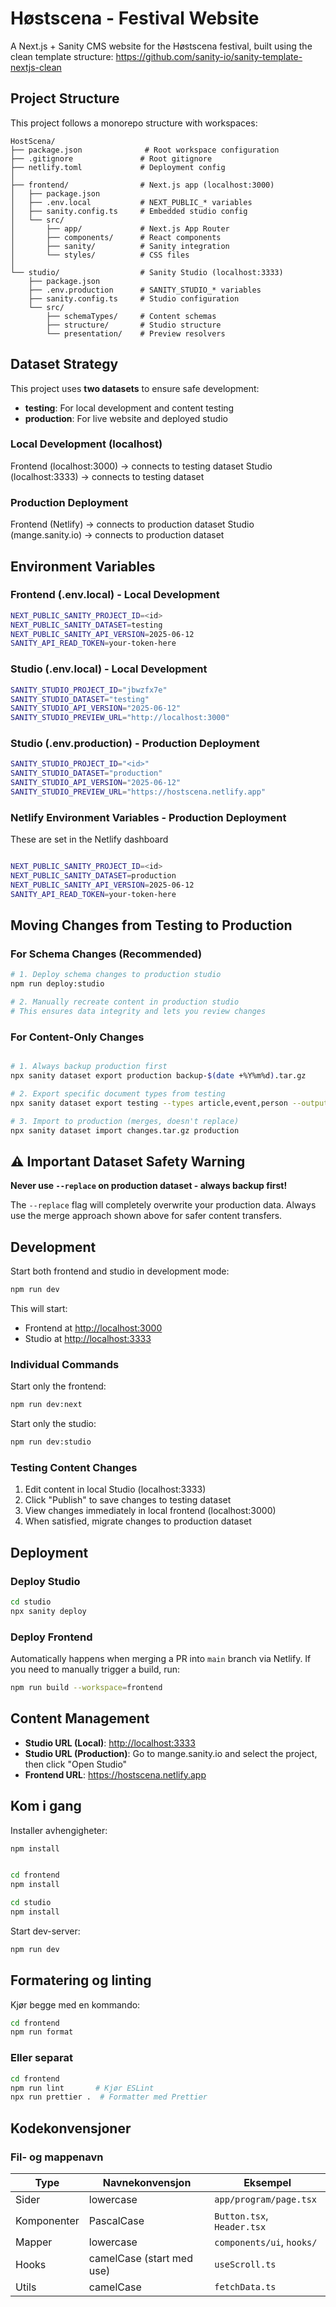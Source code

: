 # Høstscena - Festival Website

A Next.js + Sanity CMS website for the Høstscena festival, built using the clean template structure: <https://github.com/sanity-io/sanity-template-nextjs-clean>

## Project Structure

This project follows a monorepo structure with workspaces:

```
HostScena/
├── package.json              # Root workspace configuration
├── .gitignore               # Root gitignore
├── netlify.toml             # Deployment config
│
├── frontend/                # Next.js app (localhost:3000)
│   ├── package.json
│   ├── .env.local           # NEXT_PUBLIC_* variables
│   ├── sanity.config.ts     # Embedded studio config
│   └── src/
│       ├── app/             # Next.js App Router
│       ├── components/      # React components
│       ├── sanity/          # Sanity integration
│       └── styles/          # CSS files
│
└── studio/                  # Sanity Studio (localhost:3333)
    ├── package.json
    ├── .env.production      # SANITY_STUDIO_* variables
    ├── sanity.config.ts     # Studio configuration
    └── src/
        ├── schemaTypes/     # Content schemas
        ├── structure/       # Studio structure
        └── presentation/    # Preview resolvers
```

## Dataset Strategy

This project uses **two datasets** to ensure safe development:

- **testing**: For local development and content testing
- **production**: For live website and deployed studio

### Local Development (localhost)

Frontend (localhost:3000) → connects to testing dataset
Studio (localhost:3333) → connects to testing dataset

### Production Deployment

Frontend (Netlify) → connects to production dataset
Studio (mange.sanity.io) → connects to production dataset

## Environment Variables

### Frontend (.env.local) - Local Development

```bash
NEXT_PUBLIC_SANITY_PROJECT_ID=<id>
NEXT_PUBLIC_SANITY_DATASET=testing
NEXT_PUBLIC_SANITY_API_VERSION=2025-06-12
SANITY_API_READ_TOKEN=your-token-here
```

### Studio (.env.local) - Local Development

```bash
SANITY_STUDIO_PROJECT_ID="jbwzfx7e"
SANITY_STUDIO_DATASET="testing"
SANITY_STUDIO_API_VERSION="2025-06-12"
SANITY_STUDIO_PREVIEW_URL="http://localhost:3000"
```

### Studio (.env.production) - Production Deployment

```bash
SANITY_STUDIO_PROJECT_ID="<id>"
SANITY_STUDIO_DATASET="production"
SANITY_STUDIO_API_VERSION="2025-06-12"
SANITY_STUDIO_PREVIEW_URL="https://hostscena.netlify.app"
```

### Netlify Environment Variables - Production Deployment

These are set in the Netlify dashboard

```bash

NEXT_PUBLIC_SANITY_PROJECT_ID=<id>
NEXT_PUBLIC_SANITY_DATASET=production
NEXT_PUBLIC_SANITY_API_VERSION=2025-06-12
SANITY_API_READ_TOKEN=your-token-here
```

## Moving Changes from Testing to Production

### For Schema Changes (Recommended)

```bash
# 1. Deploy schema changes to production studio
npm run deploy:studio

# 2. Manually recreate content in production studio
# This ensures data integrity and lets you review changes
```

### For Content-Only Changes

```bash

# 1. Always backup production first
npx sanity dataset export production backup-$(date +%Y%m%d).tar.gz

# 2. Export specific document types from testing
npx sanity dataset export testing --types article,event,person --output changes.tar.gz

# 3. Import to production (merges, doesn't replace)
npx sanity dataset import changes.tar.gz production

```

## ⚠️ Important Dataset Safety Warning

**Never use `--replace` on production dataset - always backup first!**

The `--replace` flag will completely overwrite your production data. Always use the merge approach shown above for safer content transfers.

## Development

Start both frontend and studio in development mode:

```bash
npm run dev
```

This will start:

- Frontend at <http://localhost:3000>
- Studio at <http://localhost:3333>

### Individual Commands

Start only the frontend:

```bash
npm run dev:next
```

Start only the studio:

```bash
npm run dev:studio
```

### Testing Content Changes

1. Edit content in local Studio (localhost:3333)
2. Click "Publish" to save changes to testing dataset
3. View changes immediately in local frontend (localhost:3000)
4. When satisfied, migrate changes to production dataset

## Deployment

### Deploy Studio

```bash
cd studio
npx sanity deploy
```

### Deploy Frontend

Automatically happens when merging a PR into `main` branch via Netlify. If you need to manually trigger a build, run:

```bash
npm run build --workspace=frontend
```

## Content Management

- **Studio URL (Local)**: <http://localhost:3333>
- **Studio URL (Production)**: Go to mange.sanity.io and select the project, then click "Open Studio"
- **Frontend URL**: <https://hostscena.netlify.app>

## Kom i gang

Installer avhengigheter:

```bash
npm install
```

```bash

cd frontend
npm install
```

```bash
cd studio
npm install
```

Start dev-server:

```bash
npm run dev
```

## Formatering og linting

Kjør begge med en kommando:

```bash
cd frontend
npm run format
```

### Eller separat

```bash
cd frontend
npm run lint       # Kjør ESLint
npx run prettier .  # Formatter med Prettier
```

## Kodekonvensjoner

### Fil- og mappenavn

| Type        | Navnekonvensjon           | Eksempel                   |
| ----------- | ------------------------- | -------------------------- |
| Sider       | lowercase                 | `app/program/page.tsx`     |
| Komponenter | PascalCase                | `Button.tsx`, `Header.tsx` |
| Mapper      | lowercase                 | `components/ui`, `hooks/`  |
| Hooks       | camelCase (start med use) | `useScroll.ts`             |
| Utils       | camelCase                 | `fetchData.ts`             |

